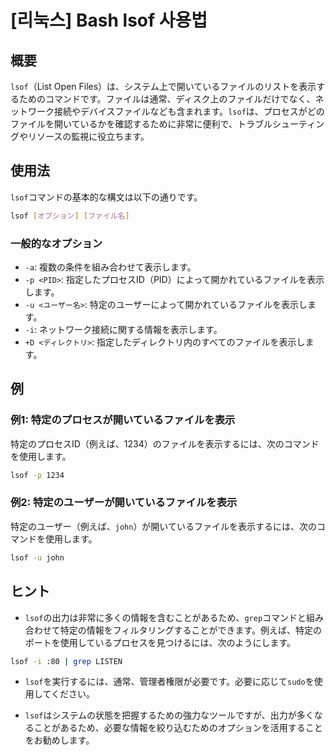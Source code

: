 # [리눅스] Bash lsof 사용법

## 概要
`lsof`（List Open Files）は、システム上で開いているファイルのリストを表示するためのコマンドです。ファイルは通常、ディスク上のファイルだけでなく、ネットワーク接続やデバイスファイルなども含まれます。`lsof`は、プロセスがどのファイルを開いているかを確認するために非常に便利で、トラブルシューティングやリソースの監視に役立ちます。

## 使用法
`lsof`コマンドの基本的な構文は以下の通りです。

```bash
lsof [オプション] [ファイル名]
```

### 一般的なオプション
- `-a`: 複数の条件を組み合わせて表示します。
- `-p <PID>`: 指定したプロセスID（PID）によって開かれているファイルを表示します。
- `-u <ユーザー名>`: 特定のユーザーによって開かれているファイルを表示します。
- `-i`: ネットワーク接続に関する情報を表示します。
- `+D <ディレクトリ>`: 指定したディレクトリ内のすべてのファイルを表示します。

## 例
### 例1: 特定のプロセスが開いているファイルを表示
特定のプロセスID（例えば、1234）のファイルを表示するには、次のコマンドを使用します。

```bash
lsof -p 1234
```

### 例2: 特定のユーザーが開いているファイルを表示
特定のユーザー（例えば、`john`）が開いているファイルを表示するには、次のコマンドを使用します。

```bash
lsof -u john
```

## ヒント
- `lsof`の出力は非常に多くの情報を含むことがあるため、`grep`コマンドと組み合わせて特定の情報をフィルタリングすることができます。例えば、特定のポートを使用しているプロセスを見つけるには、次のようにします。

```bash
lsof -i :80 | grep LISTEN
```

- `lsof`を実行するには、通常、管理者権限が必要です。必要に応じて`sudo`を使用してください。

- `lsof`はシステムの状態を把握するための強力なツールですが、出力が多くなることがあるため、必要な情報を絞り込むためのオプションを活用することをお勧めします。